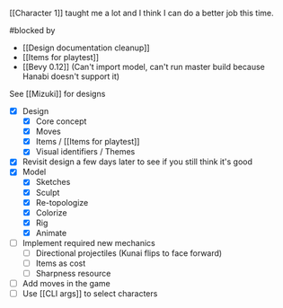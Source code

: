 [[Character 1]] taught me a lot and I think I can do a better job this time.

#blocked by 
- [[Design documentation cleanup]]
- [[Items for playtest]]
- [[Bevy 0.12]] (Can't import model, can't run master build because Hanabi doesn't support it)

See [[Mizuki]] for designs

- [x] Design
	- [x] Core concept
	- [x] Moves
	- [x] Items / [[Items for playtest]]
	- [x] Visual identifiers / Themes
- [x] Revisit design a few days later to see if you still think it's good
- [x] Model
	- [x] Sketches
	- [x] Sculpt
	- [x] Re-topologize
	- [x] Colorize
	- [x] Rig
	- [x] Animate
- [ ] Implement required new mechanics
	- [ ] Directional projectiles (Kunai flips to face forward)
	- [ ] Items as cost
	- [ ] Sharpness resource
- [ ] Add moves in the game
- [ ] Use [[CLI args]] to select characters
